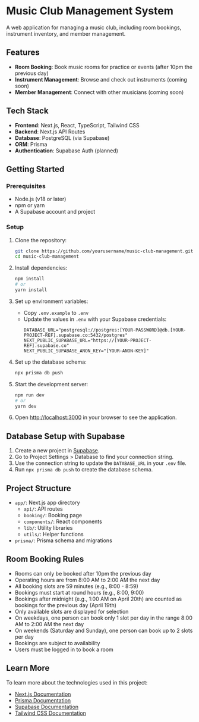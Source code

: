 # Music Club Management System

A web application for managing a music club, including room bookings, instrument inventory, and member management.

## Features

- **Room Booking**: Book music rooms for practice or events (after 10pm the previous day)
- **Instrument Management**: Browse and check out instruments (coming soon)
- **Member Management**: Connect with other musicians (coming soon)

## Tech Stack

- **Frontend**: Next.js, React, TypeScript, Tailwind CSS
- **Backend**: Next.js API Routes
- **Database**: PostgreSQL (via Supabase)
- **ORM**: Prisma
- **Authentication**: Supabase Auth (planned)

## Getting Started

### Prerequisites

- Node.js (v18 or later)
- npm or yarn
- A Supabase account and project

### Setup

1. Clone the repository:
   ```bash
   git clone https://github.com/yourusername/music-club-management.git
   cd music-club-management
   ```

2. Install dependencies:
   ```bash
   npm install
   # or
   yarn install
   ```

3. Set up environment variables:
   - Copy `.env.example` to `.env`
   - Update the values in `.env` with your Supabase credentials:
     ```
     DATABASE_URL="postgresql://postgres:[YOUR-PASSWORD]@db.[YOUR-PROJECT-REF].supabase.co:5432/postgres"
     NEXT_PUBLIC_SUPABASE_URL="https://[YOUR-PROJECT-REF].supabase.co"
     NEXT_PUBLIC_SUPABASE_ANON_KEY="[YOUR-ANON-KEY]"
     ```

4. Set up the database schema:
   ```bash
   npx prisma db push
   ```

5. Start the development server:
   ```bash
   npm run dev
   # or
   yarn dev
   ```

6. Open [http://localhost:3000](http://localhost:3000) in your browser to see the application.

## Database Setup with Supabase

1. Create a new project in [Supabase](https://supabase.com/).
2. Go to Project Settings > Database to find your connection string.
3. Use the connection string to update the `DATABASE_URL` in your `.env` file.
4. Run `npx prisma db push` to create the database schema.

## Project Structure

- `app/`: Next.js app directory
  - `api/`: API routes
  - `booking/`: Booking page
  - `components/`: React components
  - `lib/`: Utility libraries
  - `utils/`: Helper functions
- `prisma/`: Prisma schema and migrations

## Room Booking Rules

- Rooms can only be booked after 10pm the previous day
- Operating hours are from 8:00 AM to 2:00 AM the next day
- All booking slots are 59 minutes (e.g., 8:00 - 8:59)
- Bookings must start at round hours (e.g., 8:00, 9:00)
- Bookings after midnight (e.g., 1:00 AM on April 20th) are counted as bookings for the previous day (April 19th)
- Only available slots are displayed for selection
- On weekdays, one person can book only 1 slot per day in the range 8:00 AM to 2:00 AM the next day
- On weekends (Saturday and Sunday), one person can book up to 2 slots per day
- Bookings are subject to availability
- Users must be logged in to book a room

## Learn More

To learn more about the technologies used in this project:

- [Next.js Documentation](https://nextjs.org/docs)
- [Prisma Documentation](https://www.prisma.io/docs)
- [Supabase Documentation](https://supabase.com/docs)
- [Tailwind CSS Documentation](https://tailwindcss.com/docs)
